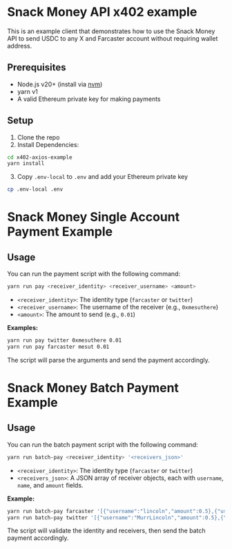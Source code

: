# Snack Money API x402 example

This is an example client that demonstrates how to use the Snack Money API to send USDC to any X and Farcaster account without requiring wallet address.

## Prerequisites

- Node.js v20+ (install via [nvm](https://github.com/nvm-sh/nvm))
- yarn v1
- A valid Ethereum private key for making payments

## Setup
1. Clone the repo
2. Install Dependencies:
```bash
cd x402-axios-example
yarn install
```

3. Copy `.env-local` to `.env` and add your Ethereum private key 
```bash
cp .env-local .env
```

# Snack Money Single Account Payment Example

## Usage

You can run the payment script with the following command:

```sh
yarn run pay <receiver_identity> <receiver_username> <amount>
```

- `<receiver_identity>`: The identity type (`farcaster` or `twitter`)
- `<receiver_username>`: The username of the receiver (e.g., `0xmesuthere`)
- `<amount>`: The amount to send (e.g., `0.01`)

**Examples:**

```sh
yarn run pay twitter 0xmesuthere 0.01
yarn run pay farcaster mesut 0.01
```

The script will parse the arguments and send the payment accordingly.

# Snack Money Batch Payment Example

## Usage

You can run the batch payment script with the following command:

```sh
yarn run batch-pay <receiver_identity> '<receivers_json>'
```

- `<receiver_identity>`: The identity type (`farcaster` or `twitter`)
- `<receivers_json>`: A JSON array of receiver objects, each with `username`, `name`, and `amount` fields.

**Example:**

```sh
yarn run batch-pay farcaster '[{"username":"lincoln","amount":0.5},{"username":"mesut","amount":0.25}]'
yarn run batch-pay twitter '[{"username":"MurrLincoln","amount":0.5},{"username":"0xmesuthere","amount":0.25}]'
```

The script will validate the identity and receivers, then send the batch payment accordingly.